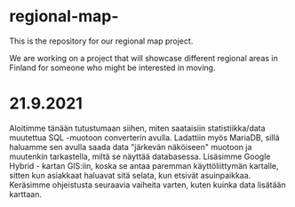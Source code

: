 # regional-map-
This is the repository for our regional map project.





We are working on a project that will showcase different regional areas in Finland for someone who might be interested in moving. 

# 21.9.2021
Aloitimme tänään tutustumaan siihen, miten saataisiin statistiikka/data muutettua SQL -muotoon converterin avulla. Ladattiin myös MariaDB, sillä haluamme sen avulla saada data "järkevän näköiseen" muotoon ja muutenkin tarkastella, miltä se näyttää databasessa. 
Lisäsimme Google Hybrid - kartan GIS:iin, koska se antaa paremman käyttöliittymän kartalle, sitten kun asiakkaat haluavat sitä selata, kun etsivät asuinpaikkaa. Keräsimme ohjeistusta seuraavia vaiheita varten, kuten kuinka data lisätään karttaan.
